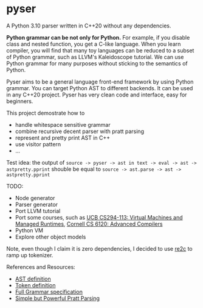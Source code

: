 # pyser
A Python 3.10 parser written in C++20 without any dependencies.

**Python grammar can be not only for Python.** For example, if you disable class and nested function, you get a C-like language. When you learn compiler, you will find that many toy languages can be reduced to a subset of Python grammar, such as LLVM's Kaleidoscope tutorial. We can use Python grammar for many purposes without sticking to the semantics of Python.

Pyser aims to be a general language front-end framework by using Python grammar. You can target Python AST to different backends. It can be used in any C++20 project. Pyser has very clean code and interface, easy for beginners.

This project demostrate how to
- handle whitespace sensitive grammar 
- combine recursive decent parser with pratt parsing
- represent and pretty print AST in C++
- use visitor pattern
- ...

Test idea: the output of `source -> pyser -> ast in text -> eval -> ast -> astpretty.pprint` shouble be equal to `source -> ast.parse -> ast -> astpretty.pprint`


TODO:
- Node generator
- Parser generator
- Port LLVM tutorial
- Port some courses, such as [UCB CS294-113: Virtual Machines and Managed Runtimes](http://www.wolczko.com/CS294/), [Cornell CS 6120: Advanced Compilers](https://www.cs.cornell.edu/courses/cs6120/2022sp/)
- Python VM
- Explore other object models


Note, even though I claim it is zero dependencies, I decided to use [re2c](https://github.com/skvadrik/re2c) to ramp up tokenizer.

References and Resources:
- [AST definition](https://github.com/python/cpython/blob/main/Parser/Python.asdl)
- [Token definition](https://github.com/python/cpython/blob/main/Grammar/Tokens)
- [Full Grammar specification](https://docs.python.org/3.10/reference/grammar.html)
- [Simple but Powerful Pratt Parsing](https://matklad.github.io/2020/04/13/simple-but-powerful-pratt-parsing.html)
